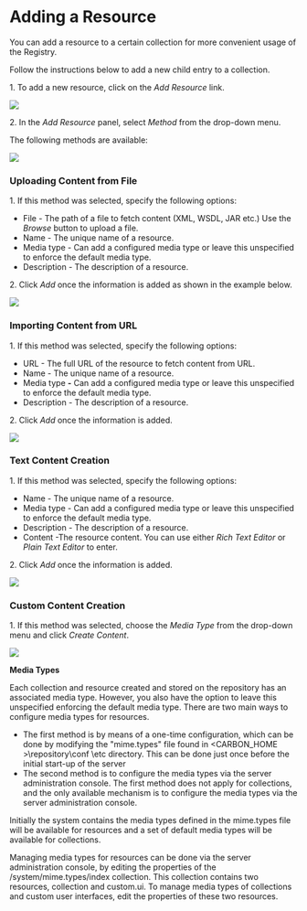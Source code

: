 # Adding a Resource

You can add a resource to a certain collection for more convenient usage
of the Registry.

Follow the instructions below to add a new child entry to a collection.

1\. To add a new resource, click on the *Add Resource* link.

![](../assets/img/53125534/53287664.png)

2\. In the *Add Resource* panel, select *Method* from the drop-down menu.

The following methods are available:

![](../assets/img/53125534/53287663.png)

### Uploading Content from File

1\. If this method was selected, specify the following options:

-   File - The path of a file to fetch content (XML, WSDL, JAR etc.) Use
    the *Browse* button to upload a file.
-   Name - The unique name of a resource.
-   Media type - Can add a configured media type or leave this
    unspecified to enforce the default media type.
-   Description - The description of a resource.

2\. Click *Add* once the information is added as shown in the example
below.

![](../assets/img/53125534/53287661.png)

### Importing Content from URL

1\. If this method was selected, specify the following options:

-   URL - The full URL of the resource to fetch content from URL.
-   Name - The unique name of a resource.
-   Media type **-** Can add a configured media type or leave this
    unspecified to enforce the default media type.
-   Description - The description of a resource.

2\. Click *Add* once the information is added.

![](../assets/img/53125534/53287659.png)

### Text Content Creation

1\. If this method was selected, specify the following options:

-   Name - The unique name of a resource.
-   Media type - Can add a configured media type or leave this
    unspecified to enforce the default media type.
-   Description - The description of a resource.
-   Content -The resource content. You can use either *Rich Text
    Editor* or *Plain Text Editor* to enter.

2\. Click *Add* once the information is added.

![](../assets/img/53125534/53287658.png)

### Custom Content Creation

1\. If this method was selected, choose the *Media Type* from the
drop-down menu and click *Create Content*.

![](../assets/img/53125534/53287662.png)

**Media Types**

Each collection and resource created and stored on the repository has an
associated media type. However, you also have the option to leave this
unspecified enforcing the default media type. There are two main ways to
configure media types for resources.

-   The first method is by means of a one-time configuration, which can
    be done by modifying the "mime.types" file found in
    \<CARBON\_HOME \>\\repository\\conf \\etc directory. This can be
    done just once before the initial start-up of the server
-   The second method is to configure the media types via the server
    administration console. The first method does not apply for
    collections, and the only available mechanism is to configure the
    media types via the server administration console.

Initially the system contains the media types defined in the mime.types
file will be available for resources and a set of default media types
will be available for collections.

Managing media types for resources can be done via the server
administration console, by editing the properties of the
/system/mime.types/index collection. This collection contains two
resources, collection and custom.ui. To manage media types of
collections and custom user interfaces, edit the properties of these two
resources.

